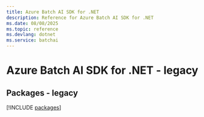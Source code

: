 ```yaml
---
title: Azure Batch AI SDK for .NET
description: Reference for Azure Batch AI SDK for .NET
ms.date: 08/08/2025
ms.topic: reference
ms.devlang: dotnet
ms.service: batchai
---
```

# Azure Batch AI SDK for .NET - legacy
## Packages - legacy
[!INCLUDE [packages](batch-ai-index.md)]